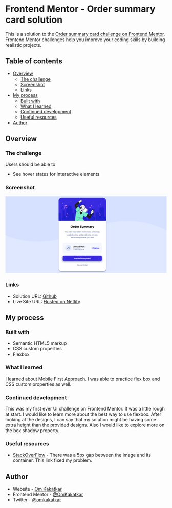 # Frontend Mentor - Order summary card solution

This is a solution to the [Order summary card challenge on Frontend Mentor](https://www.frontendmentor.io/challenges/order-summary-component-QlPmajDUj). Frontend Mentor challenges help you improve your coding skills by building realistic projects. 

## Table of contents

- [Overview](#overview)
  - [The challenge](#the-challenge)
  - [Screenshot](#screenshot)
  - [Links](#links)
- [My process](#my-process)
  - [Built with](#built-with)
  - [What I learned](#what-i-learned)
  - [Continued development](#continued-development)
  - [Useful resources](#useful-resources)
- [Author](#author)

## Overview

### The challenge

Users should be able to:

- See hover states for interactive elements

### Screenshot

![](./images/screenshot.png)

### Links

- Solution URL: [Github](https://github.com/OmKakatkar/order-summary-component)
- Live Site URL: [Hosted on Netlify](https://order-summary-component1.netlify.app/)

## My process

### Built with

- Semantic HTML5 markup
- CSS custom properties
- Flexbox

### What I learned

I learned about Mobile First Approach. I was able to practice flex box and CSS custom properties as well.

### Continued development

This was my first ever UI challenge on Frontend Mentor. It was a little rough at start. I would like to learn more about the best way to use flexbox. After looking at the designs, I can say that my solution might be having some extra height than the provided designs. Also I would like to explore more on the box shadow property.
### Useful resources

- [StackOverFlow](https://stackoverflow.com/questions/11447707/div-container-larger-than-image-inside) - There was a 5px gap between the image and its container. This link fixed my problem.
## Author

- Website - [Om Kakatkar](https://omkakatkar-portfolio.netlify.app/)
- Frontend Mentor - [@OmKakatkar](https://www.frontendmentor.io/profile/OmKakatkar)
- Twitter - [@omkakatkar](https://twitter.com/omkakatkar)